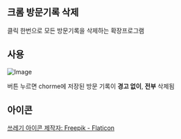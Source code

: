 ## 크롬 방문기록 삭제
클릭 한번으로 모든 방문기록을 삭제하는 확장프로그램

## 사용
![Image](https://github.com/user-attachments/assets/ef49d669-cda9-4aa1-baad-abbd4a226ff6)

버튼 누르면 chorme에 저장된 방문 기록이 **경고 없이**, **전부** 삭제됨

## 아이콘
<a href="https://www.flaticon.com/kr/free-icons/" title="쓰레기 아이콘">쓰레기 아이콘 제작자: Freepik - Flaticon</a>